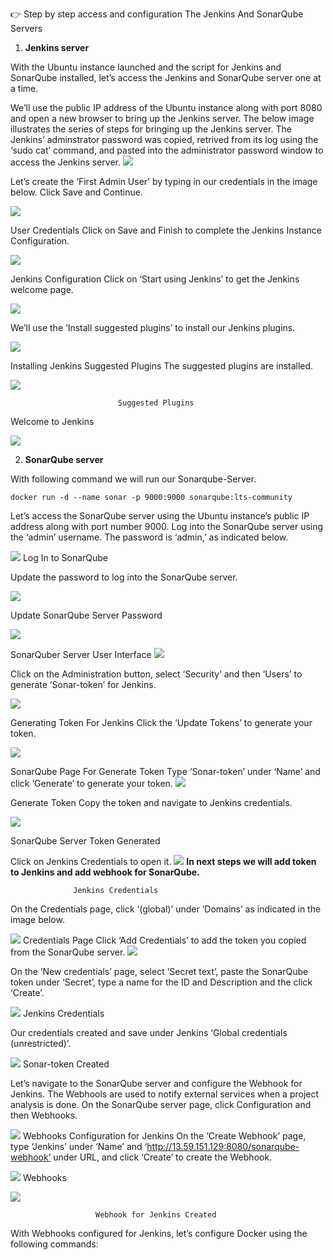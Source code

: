 👉 Step by step access and configuration The Jenkins And SonarQube Servers

1. **Jenkins server**


With the Ubuntu instance launched and the script for Jenkins and SonarQube installed, let’s access the Jenkins and SonarQube server one at a time.

We’ll use the public IP address of the Ubuntu instance along with port 8080 and open a new browser to bring up the Jenkins server. The below image illustrates the series of steps for bringing up the Jenkins server. The Jenkins’ adminstrator password was copied, retrived from its log using the ‘sudo cat’ command, and pasted into the administrator password window to access the Jenkins server.
![](https://github.com/smitwaman/devops-netflix-pipeline/blob/main/images/netflix-demo-images/Jenkins/1711377059068648242202523632176.jpg)

Let’s create the ‘First Admin User’ by typing in our credentials in the image below. Click Save and Continue.

![](https://github.com/smitwaman/devops-netflix-pipeline/blob/main/images/netflix-demo-images/Jenkins/17113771038318238765125975349032.jpg)


User Credentials
Click on Save and Finish to complete the Jenkins Instance Configuration.

![](https://github.com/smitwaman/devops-netflix-pipeline/blob/main/images/netflix-demo-images/Jenkins/17113771130593098712904169130495.jpg)

Jenkins Configuration
Click on ‘Start using Jenkins’ to get the Jenkins welcome page.

![](https://github.com/smitwaman/devops-netflix-pipeline/blob/main/images/netflix-demo-images/Jenkins/17113771221194048793620322257795.jpg)

We’ll use the ‘Install suggested plugins’ to install our Jenkins plugins.


![](https://github.com/smitwaman/devops-netflix-pipeline/blob/main/images/netflix-demo-images/Jenkins/17113770786617482499777939673851.jpg)

Installing Jenkins Suggested Plugins
The suggested plugins are installed.

![](https://github.com/smitwaman/devops-netflix-pipeline/blob/main/images/netflix-demo-images/Jenkins/17113770940111473650138699486122.jpg)

                            Suggested Plugins





Welcome to Jenkins

![](https://github.com/smitwaman/devops-netflix-pipeline/blob/main/images/netflix-demo-images/Jenkins/17113771308797797277233676155905.jpg)



2. **SonarQube server**

With following command we will run our Sonarqube-Server.

```
docker run -d --name sonar -p 9000:9000 sonarqube:lts-community

```

Let’s access the SonarQube server using the Ubuntu instance’s public IP address along with port number 9000. Log into the SonarQube server using the ‘admin’ username. The password is ‘admin,’ as indicated below.

![](https://github.com/smitwaman/devops-netflix-pipeline/blob/main/images/netflix-demo-images/Sonarqube/17113772138584977170009876536629.jpg)
Log In to SonarQube

Update the password to log into the SonarQube server.

![](https://github.com/smitwaman/devops-netflix-pipeline/blob/main/images/netflix-demo-images/Sonarqube/17113772245285056853776110295664.jpg)

Update SonarQube Server Password

![](https://github.com/smitwaman/devops-netflix-pipeline/blob/main/images/netflix-demo-images/Sonarqube/17113772326996191433855511749008.jpg)

SonarQuber Server User Interface
![](https://github.com/smitwaman/devops-netflix-pipeline/blob/main/images/netflix-demo-images/Sonarqube/17113772415211736252261364265674.jpg)

Click on the Administration button, select ‘Security’ and then ‘Users’ to generate ‘Sonar-token’ for Jenkins.

![](https://github.com/smitwaman/devops-netflix-pipeline/blob/main/images/netflix-demo-images/Sonarqube/17113773037195047207969272269786.jpg)

Generating Token For Jenkins
Click the ‘Update Tokens’ to generate your token.

![](https://github.com/smitwaman/devops-netflix-pipeline/blob/main/images/netflix-demo-images/Sonarqube/17113773124199136575738115698736.jpg)

SonarQube Page For Generate Token
Type ‘Sonar-token’ under ‘Name’ and click ‘Generate’ to generate your token.
![](https://github.com/smitwaman/devops-netflix-pipeline/blob/main/images/netflix-demo-images/Sonarqube/17113773204821557292593177865320.jpg)

Generate Token
Copy the token and navigate to Jenkins credentials.

![](https://github.com/smitwaman/devops-netflix-pipeline/blob/main/images/netflix-demo-images/Sonarqube/17113773298232593122918258482059.jpg)

SonarQube Server Token Generated

Click on Jenkins Credentials to open it.
![](https://github.com/smitwaman/devops-netflix-pipeline/blob/main/images/netflix-demo-images/sonar%20token%20addition/17113833016467445632125602279464.jpg)
**In next steps we will add token to Jenkins and add webhook for SonarQube.**





                  Jenkins Credentials
On the Credentials page, click ‘(global)’ under ‘Domains’ as indicated in the image below.

![](https://github.com/smitwaman/devops-netflix-pipeline/blob/main/images/netflix-demo-images/sonar%20token%20addition/17113833517424140999585473171877.jpg)
                         Credentials Page
Click ‘Add Credentials’ to add the token you copied from the SonarQube server.
![](https://github.com/smitwaman/devops-netflix-pipeline/blob/main/images/netflix-demo-images/sonar%20token%20addition/17113833648546348534015694585767.jpg)


On the ‘New credentials’ page, select ‘Secret text’, paste the SonarQube token under ‘Secret’, type a name for the ID and Description and the click ‘Create’.

![](https://github.com/smitwaman/devops-netflix-pipeline/blob/main/images/netflix-demo-images/sonar%20token%20addition/17113833893671183660294009543759.jpg)
                         Jenkins Credentials



Our credentials created and save under Jenkins ‘Global credentials (unrestricted)’.

![](https://github.com/smitwaman/devops-netflix-pipeline/blob/main/images/netflix-demo-images/sonar%20token%20addition/17113834043687168921731428983433.jpg)
                         Sonar-token Created


Let’s navigate to the SonarQube server and configure the Webhook for Jenkins. The Webhools are used to notify external services when a project analysis is done. On the SonarQube server page, click Configuration and then Webhooks.

![](https://github.com/smitwaman/devops-netflix-pipeline/blob/main/images/netflix-demo-images/sonar%20token%20addition/17113834232684295505098588893995.jpg)
                    Webhooks Configuration for Jenkins
On the ‘Create Webhook’ page, type ‘Jenkins’ under ‘Name’ and ‘http://13.59.151.129:8080/sonarqube-webhook’ under URL, and click ‘Create’ to create the Webhook.

![](https://github.com/smitwaman/devops-netflix-pipeline/blob/main/images/netflix-demo-images/sonar%20token%20addition/17113834535086429329961175961877.jpg)
                                Webhooks

![](https://github.com/smitwaman/devops-netflix-pipeline/blob/main/images/netflix-demo-images/sonar%20token%20addition/17113834654533047827258270371603.jpg)

                       Webhook for Jenkins Created
With Webhooks configured for Jenkins, let’s configure Docker using the following commands:


